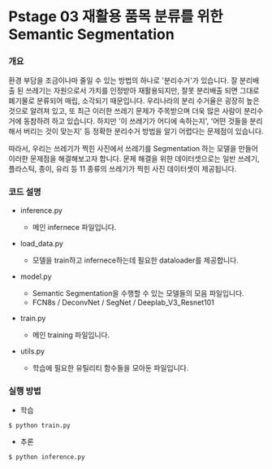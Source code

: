 # Pstage 03 재활용 품목 분류를 위한 Semantic Segmentation

### 개요
환경 부담을 조금이나마 줄일 수 있는 방법의 하나로 '분리수거'가 있습니다. 잘 분리배출 된 쓰레기는 자원으로서 가치를 인정받아 재활용되지만, 잘못 분리배출 되면 그대로 폐기물로 분류되어 매립, 소각되기 때문입니다. 우리나라의 분리 수거율은 굉장히 높은 것으로 알려져 있고, 또 최근 이러한 쓰레기 문제가 주목받으며 더욱 많은 사람이 분리수거에 동참하려 하고 있습니다. 하지만 '이 쓰레기가 어디에 속하는지', '어떤 것들을 분리해서 버리는 것이 맞는지' 등 정확한 분리수거 방법을 알기 어렵다는 문제점이 있습니다.

따라서, 우리는 쓰레기가 찍힌 사진에서 쓰레기를 Segmentation 하는 모델을 만들어 이러한 문제점을 해결해보고자 합니다. 문제 해결을 위한 데이터셋으로는 일반 쓰레기, 플라스틱, 종이, 유리 등 11 종류의 쓰레기가 찍힌 사진 데이터셋이 제공됩니다.

### 코드 설명
* inference.py
    * 메인 infernece 파일입니다.

* load_data.py
    * 모델을 train하고 infernece하는데 필요한 dataloader를 제공합니다.

* model.py
    * Semantic Segmentation을 수행할 수 있는 모델들의 모음 파일입니다.
    * FCN8s / DeconvNet / SegNet / Deeplab_V3_Resnet101

* train.py
    * 메인 training 파일입니다.

* utils.py
    * 학습에 필요한 유틸리티 함수들을 모아둔 파일입니다.


### 실행 방법
* 학습
```console
$ python train.py
```

* 추론
```console
$ python inference.py
```
